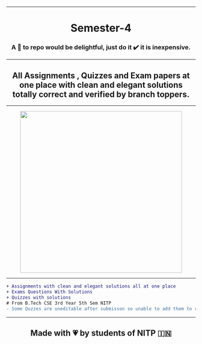 

<hr>
<h1 align="Center">Semester-4</h1>
<h3 align="center">A 🌟 to repo would be delightful, just do it ✔️ it is inexpensive.</h3>
<hr>
  <h2 align="center">All Assignments , Quizzes and Exam papers at one place with clean and elegant solutions totally correct and verified by branch toppers.</h2>
    <hr>
    
<p align="center" >
<img width="430" src="https://user-images.githubusercontent.com/55774240/152307671-5b3157cc-112a-48f4-a908-001c634106bf.png"></p>
<hr>



```diff
+ Assignments with clean and elegant solutions all at one place
+ Exams Questions With Solutions
+ Quizzes with solutions
# From B.Tech CSE 3rd Year 5th Sem NITP
- Some Quzzes are uneditable after submisson so unable to add them to repo
```

<hr>

<h2 align="center">Made with 💗 by students of NITP 🇮🇳 </h2>



